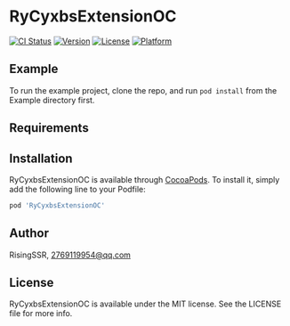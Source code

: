 # RyCyxbsExtensionOC

[![CI Status](https://img.shields.io/travis/RisingSSR/RyCyxbsExtensionOC.svg?style=flat)](https://travis-ci.org/RisingSSR/RyCyxbsExtensionOC)
[![Version](https://img.shields.io/cocoapods/v/RyCyxbsExtensionOC.svg?style=flat)](https://cocoapods.org/pods/RyCyxbsExtensionOC)
[![License](https://img.shields.io/cocoapods/l/RyCyxbsExtensionOC.svg?style=flat)](https://cocoapods.org/pods/RyCyxbsExtensionOC)
[![Platform](https://img.shields.io/cocoapods/p/RyCyxbsExtensionOC.svg?style=flat)](https://cocoapods.org/pods/RyCyxbsExtensionOC)

## Example

To run the example project, clone the repo, and run `pod install` from the Example directory first.

## Requirements

## Installation

RyCyxbsExtensionOC is available through [CocoaPods](https://cocoapods.org). To install
it, simply add the following line to your Podfile:

```ruby
pod 'RyCyxbsExtensionOC'
```

## Author

RisingSSR, 2769119954@qq.com

## License

RyCyxbsExtensionOC is available under the MIT license. See the LICENSE file for more info.
